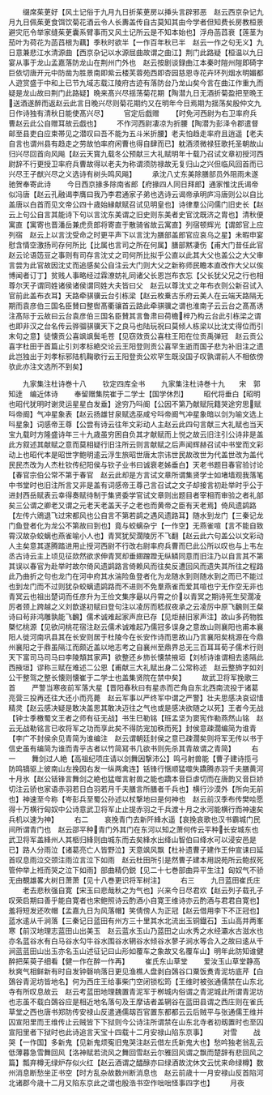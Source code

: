 <!-- { "loadSidebar": true } -->
　　缀席茱茰好【风土记俗于九月九日折茱茰房以挿头言辟邪恶　赵云西京杂记九月九日佩茱茰食饵饮菊花酒云令人长夀盖传自古莫知其由今学者但知费长房教桓景避灾厄令举家缝茱茰囊系臂事而又风土记所云是不知本始也】浮舟菡蓞衰【莲茎为茄叶为荷花为菡蓞根为藕】季秋时欲半【一作百年秋已半　赵云一作之句无义】九日意兼悲江水清源曲【西京杂记以水源屈曲故谓之曲江】荆门此路疑【桓温以九日宴从事于龙山孟嘉落防龙山在荆州门外也　赵云按剧谈録曲江本秦时隑州隑即碕字巨依切唐开元中防凿为胜景南即紫云楼芙蓉苑西即杏园慈恩寺花卉环列烟水明媚都人逰赏盛于中和上已节九域志载江陵府古迹有落防台乃龙山矣今言在曲江作重九而疑是龙山故曰荆门此路疑】晩来髙兴尽揺荡菊花期【陶潜九日无酒折菊盈把至晩王送酒遂醉而返赵云此言日晚兴尽则菊花期约又在明年今日焉期为揺荡矣殷仲文九日作诗独有清秋日能使髙兴尽】
　　官定后戯赠
　　【时免河西尉为右卫率府兵曹赵云此公自赠耳故云戯也】
　　不作河西尉凄凉为折腰【陶潜为彭泽令郡遣督邮至县吏白应束帯见之潜叹曰吾不能为五斗米折腰】老夫怕趋走率府且逍遥【老夫自言也谓州县有趋走之劳故怕率府闲曹也得自肆而已】躭酒须微禄狂歌托圣朝故山归兴尽回首向风飚【赵云天寳九载冬公预献三大礼赋明年十载乃召试文章初授河西尉辞不行更授卫率府兵曹故得以老夫为称谓须防禄故无复归山之兴但临风回首而已兴尽王子猷兴尽之义选诗有树头鸣风飚】
　　承沈八丈东美除膳部员外阻雨未遂驰贺奉寄此诗
　　今日西京掾多除南省郎【府掾四人同日拜郎】通家惟沈氏谒帝似冯唐【赵云孔融谒李膺曰我乃李君通家子弟也选诗云谒帝承明庐冯唐则公以自比盖唐以白首而见文帝公四十歳始縁献赋召试见明皇也】诗律羣公问儒门旧史长【赵云上句公自言其能诗下句以言沈东美谓之旧史则东美者史官沈既济之胄也】清秋便寓直【寓寄也晋潘岳兼虎贲郎将寄直于散骑省故云寓直】列宿顿辉光【谓郎官上应列宿　赵云上以言沈受命之时更平声下以言沈为膳部盖郎官应哀乌之星】未暇申宴慰含情空激扬司存何所比【比属也言司之所在何属】膳部黙凄伤【甫大门昔任此官赵云论语笾豆之事则有司存言沈丈之司何所比拟乎公直以此其大父也盖公之大父审言尝为此官故因沈丈而追感矣公自注云大门则大父之新称师民瞻本直改作大父以俟博闻者订丁】贫贱人事略经过霖潦妨礼同诸父长恩岂布衣忘【父长犹父兄之行也相尊尔天子谓同姓诸侯诸侯谓同姓大夫皆曰父　赵云以尊沈丈之年布衣则公新召试入官前此盖布衣耳】天路牵骐骥云台引栋梁【赵云枚乗古乐府云美人在云端天路隔无期而袁彦伯三国名臣賛曰整辔髙衢骧首云路此牵骐骥之谓也淮南子云云台之髙髙诱注髙际于云故曰云台袁彦伯三国名臣賛其言鲁肃曰荷檐梓乃构云台此引栋梁之谓也即非汉之台名传云骅骝骐骥天下之良马也陆玩祝曰莫倾人栋梁以比沈丈得位而引末句之意】徒懐贡公喜飒飒鬓毛苍【见窃效贡公喜柱王阳在位贡禹弹冠　赵云贡公喜字杜田于首篇止引刘孝标絶交论云王阳登则贡公喜罕生逝而国子悲为补旧注之遗此岂独出于刘孝标邪陆机鞠歌行云王阳登贡公欢罕生既没国子叹孰谓前人不相依傍欤此亦注文选所不到矣】





　　九家集注杜诗巻十八
　　钦定四库全书
　　九家集注杜诗巻十九　　宋　郭知逹　编近体诗
　　奉留赠集院崔于二学士【国学休烈】
　　昭代将垂白【昭明也昭代犹明时谢灵运星星白发垂】途穷乃呌阍【公因不第乃献赋阮籍哭途穷思赋呌帝阍】气冲星象表【赵云扬雄甘泉赋选巫咸兮呌帝阍气冲星象暗以剑为喻文选上呌星象】词感帝王尊【公尝有诗云往年文彩动人主赵云此四句言献三大礼赋也当天宝九载时方隆盛诗年三十九歳虽穷困自负其才献赋而上悦之故云旧注引公诗非是盖此方叙述其献赋之意而莫相疑行旧注所云则言献赋之后声闻辉赫召试中书堂而文彩动上也昭代本是昭世字鲍明逺云浮生旅昭世唐太宗讳世民故改世为代盖世改为盖代民民杰改为人杰杜钦传纪阳侯与钦子业书曰诚衰老姊垂白】天老书题目春官验讨论【春官宗伯公常不第于春官　赵云此却是方言试文章所谓集贤学士如堵墙观我落笔中书堂时也旧注所言又非是盖有词感帝王尊己言召试之文子却接言初赴举时乎公于进封西岳赋表云幸得奏赋待制于集贤委学官试文章则出题目者宰相而审验之者礼部矣三公谓之卿老又谓之元老天老盖天子之老也而黄帝之臣有天老焉】倚风遗鹢路【左传六鶂退飞过宋都风也公自言不第若鹢之遇风遗路耳】随水到龙门【三秦记龙门鱼登者化为龙公不第故曰到也】竟与蛟螭杂宁【一作空】无燕雀喧【言不能自致霄汉故杂蛟螭也燕雀喻小人也】青冥犹契濶陵厉不飞翻【赵云此六句盖公以文彩动人主矣意其遂腾踏进用止授河西尉不行改右尉率府兵曹而巳此公所以叹也与上韦左丞古诗云主上顷见征欻然欲求伸青冥却垂翅蹭蹬无纵鳞同意而旧注乃以自言其不第其误以春官为赴举时故尔倚风遗鹢路言倚赖风而往矣反遭回风而遗失其所往之程路此乃曲折之句也龙门在河中府其水湍险鱼登者化为龙随水到则随水到之而已不能过也到龙门而不过则犹杂蛟螭遗鹢路而不进则不免羣燕雀而爱其喧也宁无作空无非也青冥云也祖出楚词而任彦升为王俭文集序朂以丹霄之价以青冥之期诗死生契濶凌厉者颈上跨越之义刘歆遂初赋曰登句注以凌厉而嵇叔夜承之云凌厉中原飞飜则王粲诗曰茍非鸿雕孰能飞飜】儒术诚难起家声庶已存【见炬赫旧家声注】故山多药物胜槩忆桃源【见欲问桃花宿注赵云儒术诚难起乃儒冠多误身之意故山则襄阳也甫本襄阳人徙河南巩县其在长安则居于杜陵今在长安作诗而思故山乃言襄阳矣桃源在今鼎州襄阳之于鼎虽隔江而颇近盖以地志考之自襄州至鼎界总无三百耳耳荀子儒术行则天下富司马司马曰李陵頽其家声】欲整还乡斾长懐禁掖垣【刘桢诗谁谓相去逺隔此西掖垣】谬称三赋在难述二公恩【甫献三大礼赋出身二公常称述　赵云整斾字如刘公干整驾之整长懐则懐崔于二学士也盖集贤院在禁中矣】
　　故武卫将军挽歌三首
　　严警当寒夜前军落大星【晋阳春秋曰有星赤而芒角自东北西南流投于诸葛亮营三投再还往大还小而亮薨　赵云军事以严终军中谓之严警】壮夫思感决哀诏惜精灵【赵云感决疑是敢决盖思其敢决迈往之气也或是感决欲随之以死】王者今无战【钟士季檄蜀文王者之师有征无战】书生巳勒铭【班孟坚为窦宪作勒燕然山铭　赵云无战勒铭言已收将军之功而享此矣不得防宠加秩而死】封侯意疎濶编简为谁青【李广不封侯余见青简为谁编注　赵云谓朝廷封侯之意已疎濶矣则将军无传以书于信史虽有编简为谁而青乎古者以竹简冩书几欲书则先杀其青故谓之青简】
　　右一
　　舞剑过人絶【高祖纪项庄请以剑舞因撃沛公】鸣弓射兽能【曹子建诗揽弓防鸣镝驱上彼南山左挽因右发一纵两禽连】铦锋行惬顺猛噬失蹻腾赤羽千夫膳黄河十月氷【赵公铦锋言舞剑之絶也猛噬言射兽之能也蹻本音巨虐切而在唐韵又音巨娇切注云骄也家语赤羽若日白羽若月千夫膳言所膳者千兵也】横行沙漠外【所向无前也】神速至今称【岑彭兵至蜀公孙述以杖撃地曰是何神也　赵云前汉季布传樊哙愿得十万横行匈奴中公诗意武卫将军止止提赤羽之千兵渡十月之氷河能横行而神速矣兵机以速为神】
　　右二
　　哀挽青门去新阡綘水遥【哀挽哀歌也汉书霸城门民间所谓青门也　赵云邵平种青门外其门在东河以知之萧何传云平种长安城东也武卫将军盖綘州人其柩归綘则由城东而去矣綘水出绛山智伯曰绛水可以浸安邑是已】路人分雨泣【诸葛亮亡人皆野泣】天意飒风飘【杜补遗曹子建作王仲宣诔曰延首叹息雨泣交颈注雨泣言泣下如雨　赵云杜田所引是然曹子建本用説苑所云鲍叔死管仲举上袵而哭之泣下如雨】部曲精仍鋭【见二十七巻部曲异平生注】匈奴气不骄无由覩雄畧大树日萧萧【见十八巻更识将军树注】
　　右三
　　九日蓝田崔氏庄
　　老去悲秋强自寛【宋玉曰悲哉秋之为气也】兴来今日尽君欢【赵云列子载孔子叹荣启期曰善乎能自寛者也宋鲍照诗云酌酒小自寛王维诗亦云酌酒与君君自寛也】羞将短发还吹帽【孟嘉九日为风落帽】笑倩傍人为正冠【赵云借用李下不正冠也】蓝水逺从千涧落【三秦记日蓝田有州方三十里其水北流出玉铜鐡石】玉山高并两峯寒【前汉地理志蓝田山出美玉　赵云蓝水玉山乃蓝田之山水秀之水经灞水古滋水也亦名蓝谷水有白马谷水勾牛谷水围谷水辋谷水倾谷水蓼子涧水等合入之故曰逺从千涧蓝蓝田山出玉亦名玉山述征记曰山形如覆车之象故又名覆车山】明年此防知谁健醉把茱萸子细看【健一作在醉一作再】
　　崔氏东山草堂
　　爱汝玉山草堂静高秋爽气相鲜新有时自发钟磬响落日更见渔樵人盘剥白鵶谷口粟饭煑青泥坊底芹【白鵶谷青泥坊皆地名】何为西庄王给事柴门空闭锁松筠【王维时被张通儒禁在山东北寺有所叹息故云　赵云考蓝田地理魏置青泥军于栁城内俗谓之青泥城此所谓青泥坊也志虽不载白鵶谷应是相近地名落句及王摩诘者盖辋谷在蓝田县谓之西庄则在雀氏草堂之西也唐书郑防传安禄山反遣通儒刼百官置东都都云云后贼平与张通儒王维并囚宣阳里而王维传止云贼皆下下狱则今公诗注所谓禁在山东北寺者初刼置时也至囚宣阳里者下狱时也此诗追言天宝十四载十二月安禄山陷东京事】
　　对雪
　　战哭【一作国】多新鬼【见新鬼烦寃旧鬼哭注赵云借左氏新鬼大也】愁吟独老翁乱云低薄暮急雪舞回风【洛神赋若流风之舞回雪赵云尔雅回风谓之飘而楚辞有悲回风之篇】瓢弃樽无绿炉存似火红【赵云酒谓之醽醁亦曰绿酒故沈休文云忧来命绿樽】数州消息断愁坐正书空【时方乱杂故数州断消息也　赵云前歳十一月安禄山反首陷河北诸郡今歳十二月又陷东京此之谓也殷浩书空作咄咄怪事四字也】
　　月夜
